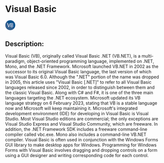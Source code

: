 # Visual Basic

![Visual Basic](images/Visual_Basic.png)

## Description:
Visual Basic (VB), originally called Visual Basic .NET (VB.NET), is a multi-paradigm, object-oriented programming language, implemented on .NET, Mono, and the .NET Framework. Microsoft launched VB.NET in 2002 as the successor to its original Visual Basic language, the last version of which was Visual Basic 6.0. Although the ".NET" portion of the name was dropped in 2005, this article uses "Visual Basic [.NET]" to refer to all Visual Basic languages released since 2002, in order to distinguish between them and the classic Visual Basic. Along with C# and F#, it is one of the three main languages targeting the .NET ecosystem. Microsoft updated its VB language strategy on 6 February 2023, stating that VB is a stable language now and Microsoft will keep maintaining it.
Microsoft's integrated development environment (IDE) for developing in Visual Basic is Visual Studio. Most Visual Studio editions are commercial; the only exceptions are Visual Studio Express and Visual Studio Community, which are freeware. In addition, the .NET Framework SDK includes a freeware command-line compiler called vbc.exe. Mono also includes a command-line VB.NET compiler.
Visual Basic is often used in conjunction with the Windows Forms GUI library to make desktop apps for Windows. Programming for Windows Forms with Visual Basic involves dragging and dropping controls on a form using a GUI designer and writing corresponding code for each control.


